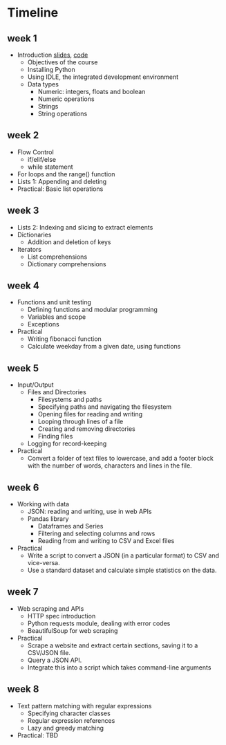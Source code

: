 # Timeline
## week 1
- Introduction [slides](/week-1/introduction.md), [code](/week-1/day_of_week.py)
    - Objectives of the course
    - Installing Python
    - Using IDLE, the integrated development environment
    - Data types
        - Numeric: integers, floats and boolean
        - Numeric operations
        - Strings
        - String operations
## week 2
- Flow Control
    - if/elif/else
    - while statement
- For loops and the range() function
- Lists 1: Appending and deleting
- Practical: Basic list operations

## week 3
- Lists 2: Indexing and slicing to extract elements
- Dictionaries
    - Addition and deletion of keys
- Iterators
    - List comprehensions
    - Dictionary comprehensions

## week 4
- Functions and unit testing
    - Defining functions and modular programming
    - Variables and scope
    - Exceptions
- Practical
    - Writing fibonacci function
    - Calculate weekday from a given date, using functions

## week 5
- Input/Output
    - Files and Directories
        - Filesystems and paths
        - Specifying paths and navigating the filesystem
        - Opening files for reading and writing
        - Looping through lines of a file
        - Creating and removing directories
        - Finding files
    - Logging for record-keeping
- Practical
    - Convert a folder of text files to lowercase, and add a footer
      block with the number of words, characters and lines in the
      file.
    
## week 6
- Working with data
    - JSON: reading and writing, use in web APIs
    - Pandas library
        - Dataframes and Series
        - Filtering and selecting columns and rows
        - Reading from and writing to CSV and Excel files
- Practical
    - Write a script to convert a JSON (in a particular format) to CSV and vice-versa.
    - Use a standard dataset and calculate simple statistics on the
      data.

## week 7
- Web scraping and APIs
    - HTTP spec introduction
    - Python requests module, dealing with error codes
    - BeautifulSoup for web scraping
- Practical
    - Scrape a website and extract certain sections, saving it to a CSV/JSON file.
    - Query a JSON API.
    - Integrate this into a script which takes command-line arguments

## week 8
- Text pattern matching with regular expressions
    - Specifying character classes
    - Regular expression references
    - Lazy and greedy matching
- Practical: TBD
